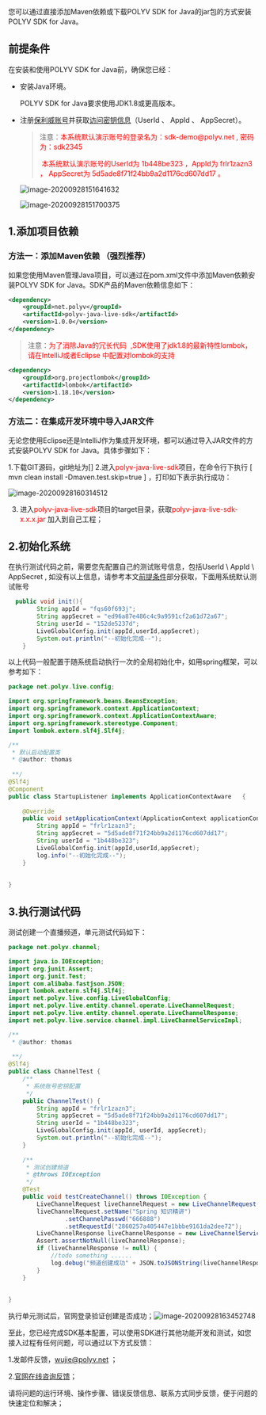 



您可以通过直接添加Maven依赖或下载POLYV SDK for Java的jar包的方式安装POLYV SDK for Java。 

## 前提条件

在安装和使用POLYV SDK for Java前，确保您已经：

- 安装Java环境。

  POLYV SDK for Java要求使用JDK1.8或更高版本。

- 注册[保利威账号](https://www.polyv.net/)并获取[访问密钥信息](http://live.polyv.net/#/develop/appId)（UserId  、 AppId 、 AppSecret）。

  > 注意：<font color=#FF0000 >本系统默认演示账号的登录名为：sdk-demo\@polyv.net   ,   密码为：sdk2345</font>  
  >
  > ​             <font color=#FF0000 >本系统默认演示账号的UserId为  1b448be323 ，AppId为  frlr1zazn3  ， AppSecret为  5d5ade8f71f24bb9a2d1176cd607dd17  。   </font>
  
  
  
  ![image-20200928151641632](img/image-20200928151641632.png)
  
  ![image-20200928151700375](img/image-20200928151700375.png)

## 1.添加项目依赖

### 方法一：添加Maven依赖 （强烈推荐）

如果您使用Maven管理Java项目，可以通过在pom.xml文件中添加Maven依赖安装POLYV SDK for Java。SDK产品的Maven依赖信息如下： 

```xml
<dependency>
    <groupId>net.polyv</groupId>
    <artifactId>polyv-java-live-sdk</artifactId>
    <version>1.0.0</version>
</dependency>
```

> 注意：<font color=#FF0000 >为了消除Java的冗长代码  ,SDK使用了jdk1.8的最新特性lombok，请在IntelliJ或者Eclipse 中配置对lombok的支持 </font>

```xml
<dependency>
    <groupId>org.projectlombok</groupId>
    <artifactId>lombok</artifactId>
    <version>1.18.10</version>
</dependency>
```

### 方法二：在集成开发环境中导入JAR文件

无论您使用Eclipse还是IntelliJ作为集成开发环境，都可以通过导入JAR文件的方式安装POLYV SDK for Java。具体步骤如下：

1.下载GIT源码，git地址为[]
2.进入<font color=#FF0000 >polyv-java-live-sdk</font>项目，在命令行下执行 [  mvn clean install -Dmaven.test.skip=true  ] ，打印如下表示执行成功：

![image-20200928160314512](img/image-20200928160314512.png)

3. 进入<font color=#FF0000 >polyv-java-live-sdk</font>项目的target目录，获取<font color=#FF0000 >polyv-java-live-sdk-x.x.x.jar</font> 加入到自己工程；

## 2.初始化系统

在执行测试代码之前，需要您先配置自己的测试账号信息，包括UserId \ AppId \ AppSecret , 如没有以上信息，请参考本文[前提条件](/quick_start?id=前提条件)部分获取，下面用系统默认测试账号

````java
  public void init(){
        String appId = "fqs60f693j";
        String appSecret = "ed96a87e486c4c9a9591cf2a61d72a67";
        String userId = "152de5237d";
        LiveGlobalConfig.init(appId,userId,appSecret);
        System.out.println("--初始化完成--");
    }
````

以上代码一般配置于随系统启动执行一次的全局初始化中，如用spring框架，可以参考如下：

````java
package net.polyv.live.config;

import org.springframework.beans.BeansException;
import org.springframework.context.ApplicationContext;
import org.springframework.context.ApplicationContextAware;
import org.springframework.stereotype.Component;
import lombok.extern.slf4j.Slf4j;

/**
 * 默认启动配置类
 * @author: thomas
 
 **/
@Slf4j
@Component
public class StartupListener implements ApplicationContextAware   {
    
    @Override
    public void setApplicationContext(ApplicationContext applicationContext) throws BeansException {
        String appId = "frlr1zazn3";
        String appSecret = "5d5ade8f71f24bb9a2d1176cd607dd17";
        String userId = "1b448be323";
        LiveGlobalConfig.init(appId,userId,appSecret);
        log.info("--初始化完成--");
    }
    
    
}
````



## 3.执行测试代码

测试创建一个直播频道，单元测试代码如下：

```java
package net.polyv.channel;

import java.io.IOException;
import org.junit.Assert;
import org.junit.Test;
import com.alibaba.fastjson.JSON;
import lombok.extern.slf4j.Slf4j;
import net.polyv.live.config.LiveGlobalConfig;
import net.polyv.live.entity.channel.operate.LiveChannelRequest;
import net.polyv.live.entity.channel.operate.LiveChannelResponse;
import net.polyv.live.service.channel.impl.LiveChannelServiceImpl;

/**
 * @author: thomas
 
 **/
@Slf4j
public class ChannelTest {
    /**
     * 系统账号密钥配置
     */
    public ChannelTest() {
        String appId = "frlr1zazn3";
        String appSecret = "5d5ade8f71f24bb9a2d1176cd607dd17";
        String userId = "1b448be323";
        LiveGlobalConfig.init(appId, userId, appSecret);
        System.out.println("--初始化完成--");
    }
    
    /**
     * 测试创建频道
     * @throws IOException
     */
    @Test
    public void testCreateChannel() throws IOException {
        LiveChannelRequest liveChannelRequest = new LiveChannelRequest();
        liveChannelRequest.setName("Spring 知识精讲")
                .setChannelPasswd("666888")
                .setRequestId("2860257a405447e1bbbe9161da2dee72");
        LiveChannelResponse liveChannelResponse = new LiveChannelServiceImpl().createChannel(liveChannelRequest);
        Assert.assertNotNull(liveChannelResponse);
        if (liveChannelResponse != null) {
            //todo something ......
            log.debug("频道创建成功" + JSON.toJSONString(liveChannelResponse));
        }
    }
    
    
}


```

执行单元测试后，官网登录验证创建是否成功；![image-20200928163452748](img/image-20200928163452748.png)



至此，您已经完成SDK基本配置，可以使用SDK进行其他功能开发和测试，如您接入过程有任何问题，可以通过以下方式反馈：

1.发邮件反馈，wujie@polyv.net ；

2.[官网在线咨询反馈](https://www.polyv.net/)；

请将问题的运行环境、操作步骤、错误反馈信息、联系方式同步反馈，便于问题的快速定位和解决； 


















